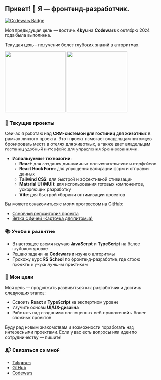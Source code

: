 <!--## Hi there 👋

<p>
  <img src="https://www.codewars.com/users/CrabF/badges/large" />
</p>

🔭 I’m currently working on codewars to get kyu higher. Im started on from 7kyu on last week August 2024. My purpouse - about 5-4kyu to October this year.

I’m working on <a href='https://github.com/azawert/modji-frontend'> pet project</a> - CRM for hotels for pets. So as i’m not merged in main while, here you can see <a href='https://github.com/azawert/modji-frontend/tree/feat/card_for_pet'>my branch</a>. In project i learned new stack: React-hook-form, Tailwind, MUI, Vite.

I keep learning
-->
<!--

Here are some ideas to get you started:

- 🔭 I’m currently working on ...
- 🌱 I’m currently learning ...
- 👯 I’m looking to collaborate on ...
- 🤔 I’m looking for help with ...
- 💬 Ask me about ...
- 📫 How to reach me: ...
- 😄 Pronouns: ...
- ⚡ Fun fact: ...
-->
## Привет! 👋 Я — фронтенд-разработчик.

[![Codewars Badge](https://www.codewars.com/users/CrabF/badges/large)](https://www.codewars.com/users/CrabF)

Моя предыдущая цель — достичь **4kyu** на **Codewars** к октябрю 2024 года была выполнена.
 
Текущая цель - получение более глубоких знаний в алгоритмах.
<div>
  <img height="200" src="https://github-readme-stats.vercel.app/api/top-langs/?username=CrabF&layout=compact&theme=outrun&langs_count=10" />
  <img height="200" src="https://github-readme-stats.vercel.app/api?username=CrabF&count_private=true&include_all_commits=true&theme=outrun" />
</div>


### 🚀 Текущие проекты
Сейчас я работаю над **CRM-системой для гостиниц для животных** в рамках личного проекта. Этот проект помогает владельцам питомцев бронировать места в отелях для животных, а также дает владельцам гостиниц удобный интерфейс для управления бронированиями.

- **Используемые технологии**:
  - **React**: для создания динамичных пользовательских интерфейсов
  - **React Hook Form**: для упрощения валидации форм и отправки данных
  - **Tailwind CSS**: для быстрой и эффективной стилизации
  - **Material UI (MUI)**: для использования готовых компонентов, ускоряющих разработку
  - **Vite**: для быстрой сборки и оптимизации проектов

Вы можете ознакомиться с моим прогрессом на GitHub:
- [Основной репозиторий проекта](https://github.com/azawert/modji-frontend)
- [Ветка с фичей (Карточка для питомца)](https://github.com/azawert/modji-frontend/tree/feat/card_for_pet)

### 📚 Учеба и развитие
- В настоящее время изучаю **JavaScript** и **TypeScript** на более глубоком уровне
- Решаю задачи на **Codewars** и изучаю алгоритмы
- Прохожу курс **RS School** по фронтенд-разработке, где строю проекты и учусь лучшим практикам

### 🌱 Мои цели

Моя цель — продолжать развиваться как разработчик и достичь следующих этапов:
- Освоить **React** и **TypeScript** на экспертном уровне
- Изучить основы **UI/UX-дизайна**
- Работать над созданием полноценных веб-приложений и более сложных проектов

Буду рад новым знакомствам и возможности поработать над интересными проектами. Если у вас есть вопросы или идеи по сотрудничеству — пишите!

### 📬 Связаться со мной
- [Telegram](https://t.me/hokrdak)
- [GitHub](https://github.com/CrabF)
- [Codewars](https://www.codewars.com/users/CrabF)
